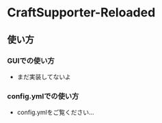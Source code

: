 # CraftSupporter-Reloaded

## 使い方
### GUIでの使い方
- まだ実装してないよ
### config.ymlでの使い方
- config.ymlをご覧ください...
